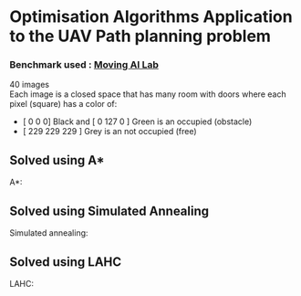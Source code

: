 # Optimisation Algorithms Application to the UAV Path planning problem                      
### Benchmark used : [Moving AI Lab](https://www.movingai.com/benchmarks/grids.html)                 
40 images   
Each image is a closed space that has many room with doors where each pixel (square) has a color of:      
* [  0   0   0] Black  and  [ 0 127 0 ] Green  is an occupied (obstacle)
* [ 229 229 229 ] Grey is an not occupied (free)
  
                    
## Solved using A*       
A*:     
       
## Solved using Simulated Annealing        
Simulated annealing:      
    
## Solved using LAHC    
LAHC:   
